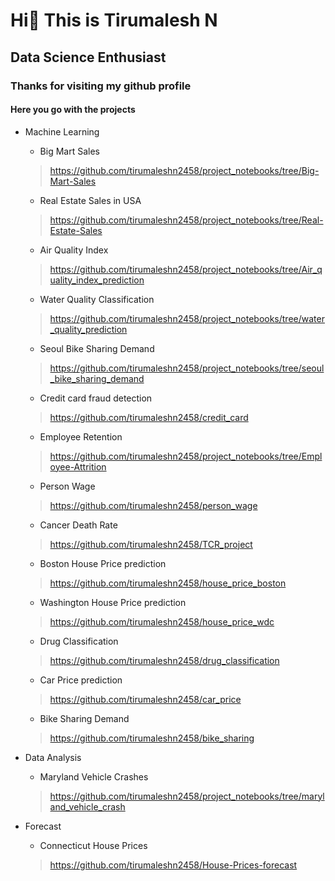 # Hi👋  This is Tirumalesh N
## Data Science Enthusiast 
### Thanks for visiting my github profile

#### Here you go with the projects

- Machine Learning
  - Big Mart Sales
  > https://github.com/tirumaleshn2458/project_notebooks/tree/Big-Mart-Sales
  - Real Estate Sales in USA
  > https://github.com/tirumaleshn2458/project_notebooks/tree/Real-Estate-Sales
  - Air Quality Index
  > https://github.com/tirumaleshn2458/project_notebooks/tree/Air_quality_index_prediction
  - Water Quality Classification
  > https://github.com/tirumaleshn2458/project_notebooks/tree/water_quality_prediction
  - Seoul Bike Sharing Demand
  > https://github.com/tirumaleshn2458/project_notebooks/tree/seoul_bike_sharing_demand
  - Credit card fraud detection
  > https://github.com/tirumaleshn2458/credit_card 
  - Employee Retention
  > https://github.com/tirumaleshn2458/project_notebooks/tree/Employee-Attrition
  - Person Wage
  > https://github.com/tirumaleshn2458/person_wage
  - Cancer Death Rate 
  > https://github.com/tirumaleshn2458/TCR_project
  - Boston House Price prediction
  > https://github.com/tirumaleshn2458/house_price_boston
  - Washington House Price prediction
  > https://github.com/tirumaleshn2458/house_price_wdc
  - Drug Classification
  > https://github.com/tirumaleshn2458/drug_classification
  - Car Price prediction
  > https://github.com/tirumaleshn2458/car_price
  - Bike Sharing Demand
  > https://github.com/tirumaleshn2458/bike_sharing
 
  
  

- Data Analysis
  - Maryland Vehicle Crashes
  > https://github.com/tirumaleshn2458/project_notebooks/tree/maryland_vehicle_crash
  > 
- Forecast
  - Connecticut House Prices
  > https://github.com/tirumaleshn2458/House-Prices-forecast
